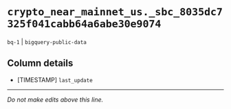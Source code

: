 # `crypto_near_mainnet_us._sbc_8035dc7325f041cabb64a6abe30e9074`
`bq-1` | `bigquery-public-data`

## Column details
* [TIMESTAMP] `last_update`

-------------------------------------------------------------------------------
*Do not make edits above this line.*
